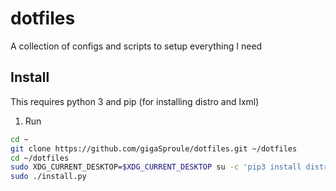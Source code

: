 dotfiles
===================
A collection of configs and scripts to setup everything I need

Install
-------
This requires python 3 and pip (for installing distro and lxml)

1. Run

  ```sh
  cd ~
  git clone https://github.com/gigaSproule/dotfiles.git ~/dotfiles
  cd ~/dotfiles
  sudo XDG_CURRENT_DESKTOP=$XDG_CURRENT_DESKTOP su -c 'pip3 install distro lxml && ./install.py [-d | --development | -p | --personal | -s | --server | -v | --vm | -h | --help]'
  sudo ./install.py
  ```
